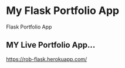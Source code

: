 # My Flask Portfolio App
Flask Portfolio App

## MY Live Portfolio App...
https://rob-flask.herokuapp.com/
